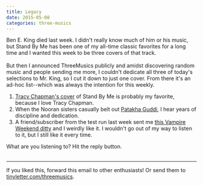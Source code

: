 ```yaml
---
title: Legacy
date: 2015-05-08
categories: three-musics
---
```


 <div>Ben E. King died last week. I didn't really know much of him or his music, but Stand By Me has been one of my all-time classic favorites for a long time and I wanted this week to be three covers of that track.<br>
<br>
But then I announced ThreeMusics publicly and amidst discovering random music and people sending me more, I couldn't dedicate all three of today's selections to Mr. King, so I cut it down to just one cover. From there it's an ad-hoc list--which was always the intention for this weekly. </div>

<ol>
	<li>
<a href="https://www.youtube.com/watch?v=DlZxx3elxBE">Tracy Chapman's cover</a> of Stand By Me is probably my favorite, because I love Tracy Chapman. </li>
	<li>When the Nooran sisters casually belt out <a href="https://youtu.be/IfrrIYjKwDU?t=46s">Patakha Guddi</a>, I hear years of discipline and dedication.</li>
	<li>A friend/subscriber from the test run last week sent me <a href="https://www.youtube.com/watch?v=7k7ueRrKRmo">this Vampire Weekend ditty</a> and I weirdly like it. I wouldn't go out of my way to listen to it, but I still like it every time.</li>
</ol>
What are you listening to? Hit the reply button. <br>
 
<hr> If you liked this, forward this email to other enthusiasts! Or send them to <a href="http://tinyletter.com/threemusics">tinyletter.com/threemusics</a>. 
